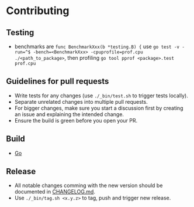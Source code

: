 # Contributing

## Testing

- benchmarks are `func BenchmarkXxx(b *testing.B) {` use `go test -v -run=^$ -bench=<BenchmarkXxx> -cpuprofile=prof.cpu ./<path_to_package>`, then profiling `go tool pprof <package>.test prof.cpu`

## Guidelines for pull requests

- Write tests for any changes (use `./_bin/test.sh` to trigger tests locally).
- Separate unrelated changes into multiple pull requests.
- For bigger changes, make sure you start a discussion first by creating an issue and explaining the intended change.
- Ensure the build is green before you open your PR.

## Build

* [Go](https://golang.org/dl/)

## Release

* All notable changes comming with the new version should be documented in [CHANGELOG.md](https://raw.githubusercontent.com/zoomio/inout/master/CHANGELOG.md).
* Use `./_bin/tag.sh <x.y.z>` to tag, push and trigger new release. 
